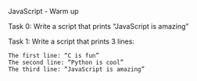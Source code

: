  JavaScript - Warm up


Task 0: Write a script that prints “JavaScript is amazing”

Task 1: Write a script that prints 3 lines:

    The first line: “C is fun”
    The second line: “Python is cool”
    The third line: “JavaScript is amazing”